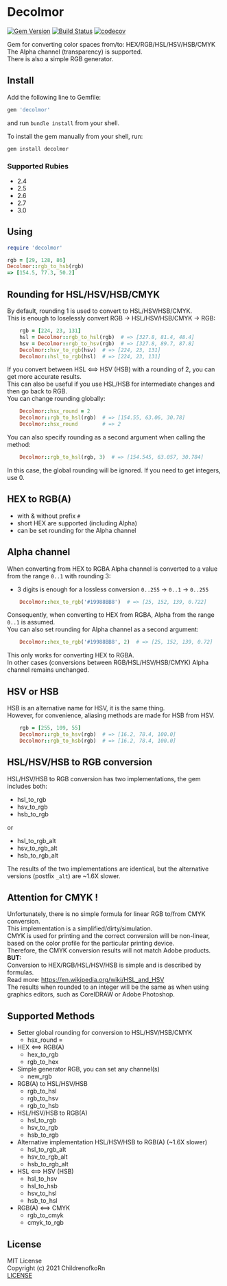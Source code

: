 # Decolmor
[![Gem Version](https://badge.fury.io/rb/decolmor.svg)](https://badge.fury.io/rb/decolmor)
[![Build Status](https://app.travis-ci.com/ChildrenofkoRn/decolmor.svg?token=ssJ5zvqjK7iZ4F1TaeQn&branch=main)](https://app.travis-ci.com/ChildrenofkoRn/decolmor)
[![codecov](https://codecov.io/gh/ChildrenofkoRn/decolmor/branch/main/graph/badge.svg?token=5P4OQUXC3N)](https://codecov.io/gh/ChildrenofkoRn/decolmor)

Gem for converting color spaces from/to: HEX/RGB/HSL/HSV/HSB/CMYK  
The Alpha channel (transparency) is supported.  
There is also a simple RGB generator.  

## Install
Add the following line to Gemfile:

```ruby
gem 'decolmor'
```
and run `bundle install` from your shell.

To install the gem manually from your shell, run:

```shell
gem install decolmor
```
### Supported Rubies
 - 2.4
 - 2.5
 - 2.6
 - 2.7
 - 3.0

## Using
```ruby
require 'decolmor'

rgb = [29, 128, 86]
Decolmor::rgb_to_hsb(rgb)
=> [154.5, 77.3, 50.2]
```
## Rounding for HSL/HSV/HSB/CMYK
By default, rounding 1 is used to convert to HSL/HSV/HSB/CMYK.  
This is enough to loselessly convert RGB -> HSL/HSV/HSB/CMYK -> RGB:
```ruby
    rgb = [224, 23, 131]  
    hsl = Decolmor::rgb_to_hsl(rgb)  # => [327.8, 81.4, 48.4]
    hsv = Decolmor::rgb_to_hsv(rgb)  # => [327.8, 89.7, 87.8]
    Decolmor::hsv_to_rgb(hsv)  # => [224, 23, 131]
    Decolmor::hsl_to_rgb(hsl)  # => [224, 23, 131]
```
If you convert between HSL <==> HSV (HSB) with a rounding of 2, you can get more accurate results.  
This can also be useful if you use HSL/HSB for intermediate changes and then go back to RGB.  
You can change rounding globally:
```ruby
    Decolmor::hsx_round = 2
    Decolmor::rgb_to_hsl(rgb)  # => [154.55, 63.06, 30.78]
    Decolmor::hsx_round        # => 2
```
You can also specify rounding as a second argument when calling the method:
```ruby
    Decolmor::rgb_to_hsl(rgb, 3)  # => [154.545, 63.057, 30.784]
```
In this case, the global rounding will be ignored.
If you need to get integers, use 0.

## HEX to RGB(A)
 - with & without prefix `#`
 - short HEX are supported (including Alpha)
 - can be set rounding for the Alpha channel

## Alpha channel
When converting from HEX to RGBA Alpha channel is converted to a value from the range `0..1` with rounding 3:  
 - 3 digits is enough for a lossless conversion `0..255` -> `0..1` -> `0..255`
```ruby
    Decolmor::hex_to_rgb('#19988BB8')  # => [25, 152, 139, 0.722]
```
Consequently, when converting to HEX from RGBA, Alpha from the range `0..1` is assumed.  
You can also set rounding for Alpha channel as a second argument:
```ruby
    Decolmor::hex_to_rgb('#19988BB8', 2)  # => [25, 152, 139, 0.72]
```
This only works for converting HEX to RGBA.  
In other cases (conversions between RGB/HSL/HSV/HSB/CMYK) Alpha channel remains unchanged.

## HSV or HSB
HSB is an alternative name for HSV, it is the same thing.  
However, for convenience, aliasing methods are made for HSB from HSV.
```ruby
    rgb = [255, 109, 55]  
    Decolmor::rgb_to_hsv(rgb)  # => [16.2, 78.4, 100.0]
    Decolmor::rgb_to_hsb(rgb)  # => [16.2, 78.4, 100.0]
```
## HSL/HSV/HSB to RGB conversion
HSL/HSV/HSB to RGB conversion has two implementations, the gem includes both:
- hsl_to_rgb
- hsv_to_rgb
- hsb_to_rgb

or  
- hsl_to_rgb_alt
- hsv_to_rgb_alt
- hsb_to_rgb_alt

The results of the two implementations are identical, but the alternative versions (postfix `_alt`) are ~1.6X slower.

## Attention for CMYK !
Unfortunately, there is no simple formula for linear RGB to/from CMYK conversion.  
This implementation is a simplified/dirty/simulation.  
CMYK is used for printing and the correct conversion will be non-linear, based on the color profile for the particular printing device.  
Therefore, the CMYK conversion results will not match Adobe products.  
**BUT:**  
Conversion to HEX/RGB/HSL/HSV/HSB is simple and is described by formulas.  
Read more: https://en.wikipedia.org/wiki/HSL_and_HSV  
The results when rounded to an integer will be the same as when using graphics editors, such as CorelDRAW or Adobe Photoshop.

## Supported Methods
 - Setter global rounding for conversion to HSL/HSV/HSB/CMYK
   - hsx_round =
 - HEX <==> RGB(A)
   - hex_to_rgb
   - rgb_to_hex
  - Simple generator RGB, you can set any channel(s)
    - new_rgb
 - RGB(A) to HSL/HSV/HSB
   - rgb_to_hsl
   - rgb_to_hsv
   - rgb_to_hsb
 - HSL/HSV/HSB to RGB(A)
   - hsl_to_rgb
   - hsv_to_rgb
   - hsb_to_rgb
 - Alternative implementation HSL/HSV/HSB to RGB(A) (~1.6X slower)
   - hsl_to_rgb_alt
   - hsv_to_rgb_alt
   - hsb_to_rgb_alt
 - HSL <==> HSV (HSB)
   - hsl_to_hsv
   - hsl_to_hsb
   - hsv_to_hsl
   - hsb_to_hsl
 - RGB(A) <==> CMYK
   - rgb_to_cmyk
   - cmyk_to_rgb

## License
MIT License  
Copyright (c) 2021 ChildrenofkoRn  
[LICENSE](https://github.com/ChildrenofkoRn/decolmor/blob/master/LICENSE)

